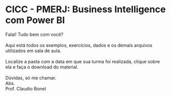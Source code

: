 # CICC - PMERJ: Business Intelligence com Power BI
Falaí! Tudo bem com você?
<br>
<br>
Aqui está todos os exemplos, exercícios, dados e os demais arquivos utilizados em sala de aula.
<br>
<br>
Localize a pasta com a data em que sua turma foi realizada, clique sobre ela e faça o download do material.
<br>
<br>
Dúvidas, só me chamar.
<br>
Abs.
<br>
Prof. Claudio Bonel
 
